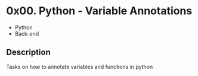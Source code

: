 # 0x00. Python - Variable Annotations
- Python
- Back-end

## Description
Tasks on how to annotate variables and functions in python

